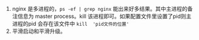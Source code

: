 1. nginx 是多进程的，`ps -ef | grep nginx` 能出来好多结果。其中主进程的备注信息为 master process。kill 该进程即可。如果配置文件里设置了pid则主进程的pid
会存在该文件中 `kill  'pid文件的位置'`     
1. 平滑启动和平滑升级。   
